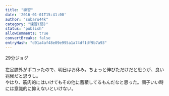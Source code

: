 ```yaml
---
title: "練習"
date: '2016-01-01T15:41:00'
author: "subaru44k"
category: "練習(弱)"
status: "publish"
allowComments: true
convertBreaks: false
entryHash: "d91a4af48e09e995a1a74df1df9b7a93"
---
```

29分ジョグ<br>
<br>
左足膝外がポコッたので、明日はお休み。ちょっと伸びただけだと思うが、良い兆候だと思うし。<br>
やはり、筋肉的にはいけてもその他に蓄積してるもんだなと思った。調子いい時には意識的に抑えないといけない。
